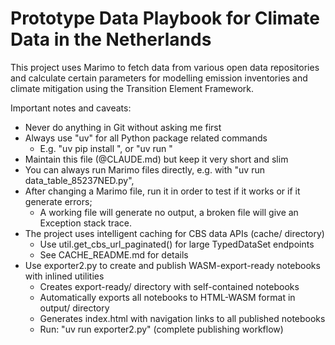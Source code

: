# Prototype Data Playbook for Climate Data in the Netherlands

This project uses Marimo to fetch data from various open data repositories and calculate certain parameters 
for modelling emission inventories and climate mitigation using the Transition Element Framework. 

Important notes and caveats:

- Never do anything in Git without asking me first
- Always use "uv" for all Python package related commands
  - E.g. "uv pip install <package>", or "uv run <program>"
- Maintain this file (@CLAUDE.md) but keep it very short and slim
- You can always run Marimo files directly, e.g. with "uv run data_table_85237NED.py", 
- After changing a Marimo file, run it in order to test if it works or if it generate errors;
  - A working file will generate no output, a broken file will give an Exception stack trace.
- The project uses intelligent caching for CBS data APIs (cache/ directory)
  - Use util.get_cbs_url_paginated() for large TypedDataSet endpoints
  - See CACHE_README.md for details
- Use exporter2.py to create and publish WASM-export-ready notebooks with inlined utilities
  - Creates export-ready/ directory with self-contained notebooks
  - Automatically exports all notebooks to HTML-WASM format in output/ directory
  - Generates index.html with navigation links to all published notebooks
  - Run: "uv run exporter2.py" (complete publishing workflow)



